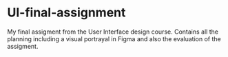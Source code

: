 # UI-final-assignment
My final assigment from the User Interface design course. Contains all the planning including a visual portrayal in Figma and also the evaluation of the assigment.

